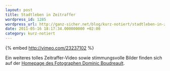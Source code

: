 ```yaml
---
layout: post
title: Stadtleben in Zeitraffer
wordpress_id: 1285
wordpress_url: http://ganz-sicher.net/blog/kurz-notiert/stadtleben-in-zeitraffer/
date: 2011-05-16 18:17:34.000000000 +02:00
category: kurz-notiert
---
```

{% embed http://vimeo.com/23237102 %}

Ein weiteres tolles Zeitraffer-Video sowie stimmungsvolle Bilder finden sich auf der <a href="http://www.dominicboudreault.com/">Homepage des Fotographen&nbsp;Dominic Boudreault</a>.
